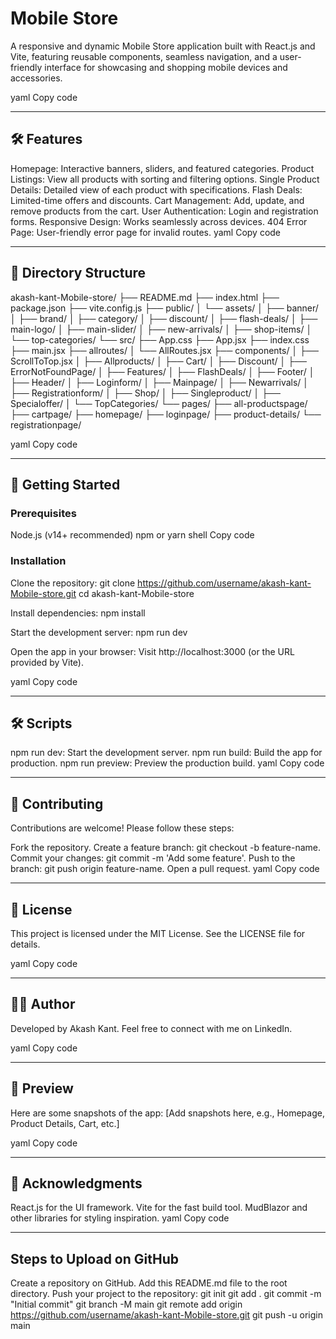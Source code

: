# Mobile Store

A responsive and dynamic Mobile Store application built with React.js and Vite, featuring reusable components, seamless navigation, and a user-friendly interface for showcasing and shopping mobile devices and accessories.

yaml
Copy code

---

## 🛠️ Features
Homepage: Interactive banners, sliders, and featured categories.
Product Listings: View all products with sorting and filtering options.
Single Product Details: Detailed view of each product with specifications.
Flash Deals: Limited-time offers and discounts.
Cart Management: Add, update, and remove products from the cart.
User Authentication: Login and registration forms.
Responsive Design: Works seamlessly across devices.
404 Error Page: User-friendly error page for invalid routes.
yaml
Copy code

---

## 📂 Directory Structure
akash-kant-Mobile-store/ ├── README.md ├── index.html ├── package.json ├── vite.config.js ├── public/ │ └── assets/ │ ├── banner/ │ ├── brand/ │ ├── category/ │ ├── discount/ │ ├── flash-deals/ │ ├── main-logo/ │ ├── main-slider/ │ ├── new-arrivals/ │ ├── shop-items/ │ └── top-categories/ └── src/ ├── App.css ├── App.jsx ├── index.css ├── main.jsx ├── allroutes/ │ └── AllRoutes.jsx ├── components/ │ ├── ScrollToTop.jsx │ ├── Allproducts/ │ ├── Cart/ │ ├── Discount/ │ ├── ErrorNotFoundPage/ │ ├── Features/ │ ├── FlashDeals/ │ ├── Footer/ │ ├── Header/ │ ├── Loginform/ │ ├── Mainpage/ │ ├── Newarrivals/ │ ├── Registrationform/ │ ├── Shop/ │ ├── Singleproduct/ │ ├── Specialoffer/ │ └── TopCategories/ └── pages/ ├── all-productspage/ ├── cartpage/ ├── homepage/ ├── loginpage/ ├── product-details/ └── registrationpage/

yaml
Copy code

---

## 🚀 Getting Started

### Prerequisites
Node.js (v14+ recommended)
npm or yarn
shell
Copy code

### Installation
Clone the repository: git clone https://github.com/username/akash-kant-Mobile-store.git cd akash-kant-Mobile-store

Install dependencies: npm install

Start the development server: npm run dev

Open the app in your browser: Visit http://localhost:3000 (or the URL provided by Vite).

yaml
Copy code

---

## 🛠️ Scripts
npm run dev: Start the development server.
npm run build: Build the app for production.
npm run preview: Preview the production build.
yaml
Copy code

---

## 🤝 Contributing
Contributions are welcome! Please follow these steps:

Fork the repository.
Create a feature branch: git checkout -b feature-name.
Commit your changes: git commit -m 'Add some feature'.
Push to the branch: git push origin feature-name.
Open a pull request.
yaml
Copy code

---

## 📜 License
This project is licensed under the MIT License. See the LICENSE file for details.

yaml
Copy code

---

## 👨‍💻 Author
Developed by Akash Kant. Feel free to connect with me on LinkedIn.

yaml
Copy code

---

## 📸 Preview
Here are some snapshots of the app: [Add snapshots here, e.g., Homepage, Product Details, Cart, etc.]

yaml
Copy code

---

## 🌟 Acknowledgments
React.js for the UI framework.
Vite for the fast build tool.
MudBlazor and other libraries for styling inspiration.
yaml
Copy code

---

## Steps to Upload on GitHub
Create a repository on GitHub.
Add this README.md file to the root directory.
Push your project to the repository: git init git add . git commit -m "Initial commit" git branch -M main git remote add origin https://github.com/username/akash-kant-Mobile-store.git git push -u origin main
